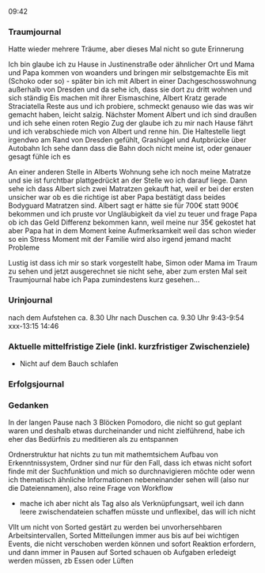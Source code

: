 09:42

### Traumjournal
      
Hatte wieder mehrere Träume, aber dieses Mal nicht so gute Erinnerung

Ich bin glaube ich zu Hause in Justinenstraße oder ähnlicher Ort und Mama und Papa kommen von woanders und bringen mir selbstgemachte Eis mit (Schoko oder so) - später bin ich mit Albert in einer Dachgeschosswohnung außerhalb von Dresden und da sehe ich, dass sie dort zu dritt wohnen und sich ständig Eis machen mit ihrer Eismaschine, Albert Kratz gerade Straciatella Reste aus und ich probiere, schmeckt genauso wie das was wir gemacht haben, leicht salzig. Nächster Moment Albert und ich sind draußen und ich sehe einen roten Regio Zug der glaube ich zu mir nach Hause fährt und ich verabschiede mich von Albert und renne hin. Die Haltestelle liegt irgendwo am Rand von Dresden gefühlt, Grashügel und Autpbrücke über Autobahn
Ich sehe dann dass die Bahn doch nicht meine ist, oder genauer gesagt fühle ich es

An einer anderen Stelle in Alberts Wohnung sehe ich noch meine Matratze und sie ist furchtbar plattgedrückt an der Stelle wo ich darauf liege. Dann sehe ich dass Albert sich zwei Matratzen gekauft hat, weil er bei der ersten unsicher war ob es die richtige ist aber Papa bestätigt dass beides Bodyguard Matratzen sind. Albert sagt er hätte sie für 700€ statt 900€ bekommen und ich pruste vor Ungläubigkeit da viel zu teuer und frage Papa ob ich das Geld Differenz bekommen kann, weil meine nur 35€ gekostet hat aber Papa hat in dem Moment keine Aufmerksamkeit weil das schon wieder so ein Stress Moment mit der Familie wird also irgend jemand macht Probleme

Lustig ist dass ich mir so stark vorgestellt habe, Simon oder Mama im Traum zu sehen und jetzt ausgerechnet sie nicht sehe, aber zum ersten Mal seit Traumjournal habe ich Papa zumindestens kurz gesehen...

### Urinjournal
nach dem Aufstehen ca. 8.30 Uhr
nach Duschen ca. 9.30 Uhr
9:43-9:54
xxx-13:15
14:46
### Aktuelle mittelfristige Ziele (inkl. kurzfristiger Zwischenziele)
- Nicht auf dem Bauch schlafen
### Erfolgsjournal
### Gedanken
In der langen Pause nach 3 Blöcken Pomodoro, die nicht so gut geplant waren und deshalb etwas durcheinander und nicht zielführend, habe ich eher das Bedürfnis zu meditieren als zu entspannen

Ordnerstruktur hat nichts zu tun mit mathemtsichem Aufbau von Erkenntnissystem, Ordner sind nur für den Fall, dass ich etwas nicht sofort finde mit der Suchfunktion und mich so durchnavigieren möchte oder wenn ich thematisch ähnliche Informationen nebeneinander sehen will (also nur die Dateiennamen), also reine Frage von Workflow
- mache ich aber nicht als Tag also als Verknüpfungsart, weil ich dann leere zwischendateien schaffen müsste und unflexibel, das will ich nicht



Vllt um nicht von Sorted gestärt zu werden bei unvorhersehbaren Arbeitsintervallen, Sorted Mitteilungen immer aus bis auf bei wichtigen Events, die nicht verschoben werden können und sofort Reaktion erfordern, und dann immer in Pausen auf Sorted schauen ob Aufgaben erledeigt werden müssen, zb Essen oder Lüften